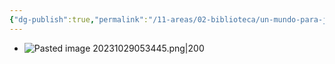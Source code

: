 ```yaml
---
{"dg-publish":true,"permalink":"/11-areas/02-biblioteca/un-mundo-para-julius/","noteIcon":""}
---
```


- ![Pasted image 20231029053445.png|200](/img/user/02%20Image/Pasted%20image%2020231029053445.png)